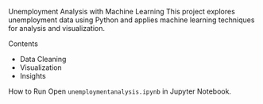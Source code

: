 Unemployment Analysis with Machine Learning
This project explores unemployment data using Python and applies machine learning techniques for analysis and visualization.

Contents
- Data Cleaning
- Visualization
- Insights

How to Run
Open `unemploymentanalysis.ipynb` in Jupyter Notebook.

